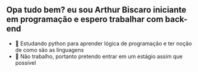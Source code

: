 ## Opa tudo bem? eu sou Arthur Biscaro iniciante em programação e espero trabalhar com back-end

- 🔭 Estudando python para aprender lógica de programação e ter noção de como são as linguagens
- 🌱 Não trabalho, portanto pretendo entrar em um estágio assim que possível

